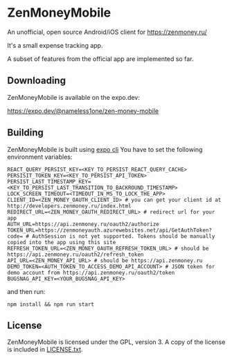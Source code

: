 # ZenMoneyMobile

An unofficial, open source Android/iOS client for https://zenmoney.ru/

It's a small expense tracking app.

A subset of features from the official app are implemented so far.

## Downloading

ZenMoneyMobile is available on the expo.dev:

https://expo.dev/@nameless1one/zen-money-mobile

## Building

ZenMoneyMobile is built using [expo cli](https://docs.expo.dev/workflow/expo-cli/)
You have to set the following environment variables:

    REACT_QUERY_PERSIST_KEY=<KEY_TO_PERSIST_REACT_QUERY_CACHE>
    PERSISIT_TOKEN_KEY=<KEY_TO_PERSIST_API_TOKEN>
    PERSIST_LAST_TIMESTAMP_KEY=<KEY_TO_PERSIST_LAST_TRANSITION_TO_BACKROUND_TIMESTAMP>
    LOCK_SCREEN_TIMEOUT=<TIMEOUT_IN_MS_TO_LOCK_THE_APP>
    CLIENT_ID=<ZEN_MONEY_OAUTH_CLIENT_ID> # you can get your client id at http://developers.zenmoney.ru/index.html
    REDIRECT_URL=<ZEN_MONEY_OAUTH_REDIRECT_URL> # redirect url for your app
    AUTH_URL=https://api.zenmoney.ru/oauth2/authorize
    TOKEN_URL=https://zenmoneyauth.azurewebsites.net/api/GetAuthToken?code= # AuthSession is not yet supported. Tokens should be manually copied into the app using this site
    REFRESH_TOKEN_URL=<ZEN_MONEY_OAUTH_REFRESH_TOKEN_URL> # should be https://api.zenmoney.ru/oauth2/refresh_token
    API_URL=<ZEN_MONEY_API_URL> # should be https://api.zenmoney.ru
    DEMO_TOKEN=<AUTH_TOKEN_TO_ACCESS_DEMO_API_ACCOUNT> # JSON token for demo account from https://api.zenmoney.ru/oauth2/token
    BUGSNAG_API_KEY=<YOUR_BUGSNAG_API_KEY>

and then run:

    npm install && npm run start

## License

ZenMoneyMobile is licensed under the GPL, version 3. A copy of the license is included in [LICENSE.txt](LICENSE.txt).
